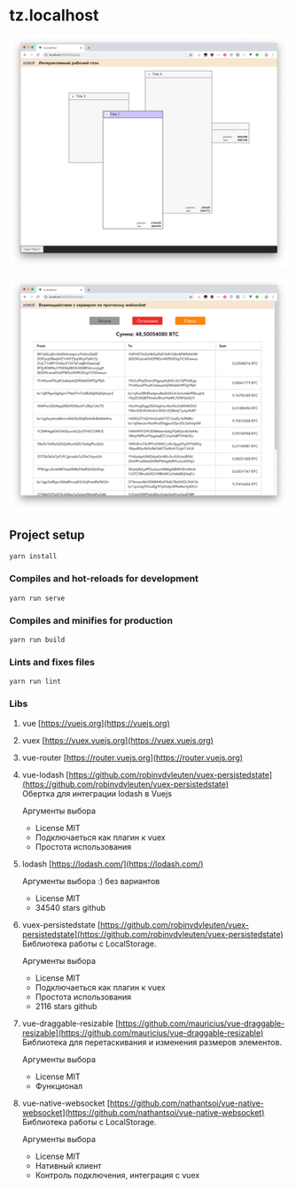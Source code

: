 # tz.localhost

![Desktop](screenshots/desktop.png)

![Blockchain](screenshots/blockchain.png)

## Project setup
```
yarn install
```

### Compiles and hot-reloads for development
```
yarn run serve
```

### Compiles and minifies for production
```
yarn run build
```

### Lints and fixes files
```
yarn run lint
```

### Libs 
1. vue [https://vuejs.org](https://vuejs.org)

2. vuex [https://vuex.vuejs.org](https://vuex.vuejs.org)

3. vue-router [https://router.vuejs.org](https://router.vuejs.org)

4. vue-lodash [https://github.com/robinvdvleuten/vuex-persistedstate](https://github.com/robinvdvleuten/vuex-persistedstate)   
    Обертка для интеграции lodash в Vuejs
      
    Аргументы выбора
     
    * License MIT
    * Подключаеться как плагин к vuex 
    * Простота использования
    
5. lodash [https://lodash.com/](https://lodash.com/)   
    
    Аргументы выбора :) без вариантов
    
    * License MIT
    * 34540 stars github
       
6. vuex-persistedstate [https://github.com/robinvdvleuten/vuex-persistedstate](https://github.com/robinvdvleuten/vuex-persistedstate)   
    Библиотека работы с LocalStorage.  
    
    Аргументы выбора
     
    * License MIT
    * Подключаеться как плагин к vuex 
    * Простота использования
    * 2116 stars github
    
7. vue-draggable-resizable [https://github.com/mauricius/vue-draggable-resizable](https://github.com/mauricius/vue-draggable-resizable)
    Библиотека для перетаскивания и изменения размеров элементов.
    
    Аргументы выбора
     
    * License MIT
    * Функционал
    
8. vue-native-websocket [https://github.com/nathantsoi/vue-native-websocket](https://github.com/nathantsoi/vue-native-websocket)
    Библиотека работы с LocalStorage.
      
    Аргументы выбора
     
    * License MIT
    * Нативный клиент
    * Контроль подключения, интеграция с vuex   

